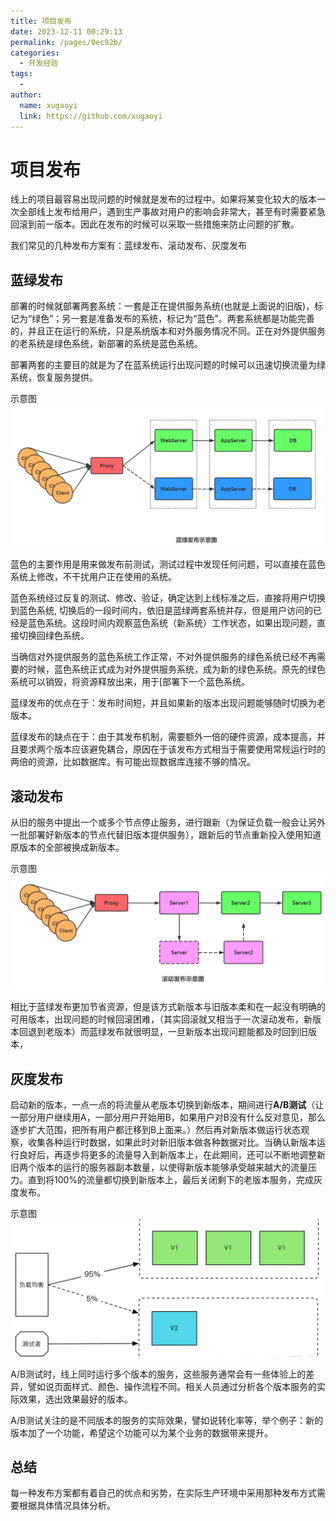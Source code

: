 ```yaml
---
title: 项目发布
date: 2023-12-11 00:29:13
permalink: /pages/0ec92b/
categories:
  - 开发经验
tags:
  - 
author: 
  name: xugaoyi
  link: https://github.com/xugaoyi
---
```

# 项目发布

线上的项目最容易出现问题的时候就是发布的过程中。如果将某变化较大的版本一次全部线上发布给用户，遇到生产事故对用户的影响会非常大，甚至有时需要紧急回滚到前一版本。因此在发布的时候可以采取一些措施来防止问题的扩散。

我们常见的几种发布方案有：蓝绿发布、滚动发布、灰度发布



## 蓝绿发布

部署的时候就部署两套系统：一套是正在提供服务系统(也就是上面说的旧版)，标记为“绿色”；另一套是准备发布的系统，标记为“蓝色”。两套系统都是功能完善的，并且正在运行的系统，只是系统版本和对外服务情况不同。正在对外提供服务的老系统是绿色系统，新部署的系统是蓝色系统。

部署两套的主要目的就是为了在蓝系统运行出现问题的时候可以迅速切换流量为绿系统，恢复服务提供。



示意图
![img](https://raw.githubusercontent.com/pruedream/PictureBed/main/image/2910022-20231027225936743-391554169.png)



蓝色的主要作用是用来做发布前测试，测试过程中发现任何问题，可以直接在蓝色系统上修改，不干扰用户正在使用的系统。

蓝色系统经过反复的测试、修改、验证，确定达到上线标准之后，直接将用户切换到蓝色系统, 切换后的一段时间内，依旧是蓝绿两套系统并存，但是用户访问的已经是蓝色系统。这段时间内观察蓝色系统（新系统）工作状态，如果出现问题，直接切换回绿色系统。

当确信对外提供服务的蓝色系统工作正常，不对外提供服务的绿色系统已经不再需要的时候，蓝色系统正式成为对外提供服务系统，成为新的绿色系统。原先的绿色系统可以销毁，将资源释放出来，用于[部署下一个蓝色系统。

蓝绿发布的优点在于：发布时间短，并且如果新的版本出现问题能够随时切换为老版本。

蓝绿发布的缺点在于：由于其发布机制，需要额外一倍的硬件资源，成本提高，并且要求两个版本应该避免耦合，原因在于该发布方式相当于需要使用常规运行时的两倍的资源，比如数据库。有可能出现数据库连接不够的情况。



## 滚动发布

从旧的服务中提出一个或多个节点停止服务，进行跟新（为保证负载一般会让另外一批部署好新版本的节点代替旧版本提供服务），跟新后的节点重新投入使用知道原版本的全部被换成新版本。

示意图
![img](https://raw.githubusercontent.com/pruedream/PictureBed/main/image/2910022-20231027230003957-278256826.png)



相比于蓝绿发布更加节省资源，但是该方式新版本与旧版本柔和在一起没有明确的可用版本，出现问题的时候回滚困难，（其实回滚就又相当于一次滚动发布，新版本回退到老版本）而蓝绿发布就很明显，一旦新版本出现问题能都及时回到旧版本，



## 灰度发布

启动新的版本，一点一点的将流量从老版本切换到新版本，期间进行**A/B测试**（让一部分用户继续用A，一部分用户开始用B，如果用户对B没有什么反对意见，那么逐步扩大范围，把所有用户都迁移到B上面来。）然后再对新版本做运行状态观察，收集各种运行时数据，如果此时对新旧版本做各种数据对比。当确认新版本运行良好后，再逐步将更多的流量导入到新版本上，在此期间，还可以不断地调整新旧两个版本的运行的服务器副本数量，以使得新版本能够承受越来越大的流量压力。直到将100%的流量都切换到新版本上，最后关闭剩下的老版本服务，完成灰度发布。

示意图
![img](https://raw.githubusercontent.com/pruedream/PictureBed/main/image/2910022-20231027230041814-1689656305.png)



A/B测试时，线上同时运行多个版本的服务，这些服务通常会有一些体验上的差异，譬如说页面样式、颜色、操作流程不同。相关人员通过分析各个版本服务的实际效果，选出效果最好的版本。

A/B测试关注的是不同版本的服务的实际效果，譬如说转化率等，举个例子：新的版本加了一个功能，希望这个功能可以为某个业务的数据带来提升。



## 总结

每一种发布方案都有着自己的优点和劣势，在实际生产环境中采用那种发布方式需要根据具体情况具体分析。